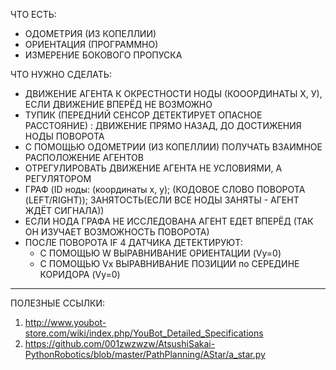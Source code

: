 ЧТО ЕСТЬ:
- ОДОМЕТРИЯ (ИЗ КОПЕЛЛИИ)
- ОРИЕНТАЦИЯ (ПРОГРАММНО)
- ИЗМЕРЕНИЕ БОКОВОГО ПРОПУСКА

ЧТО НУЖНО СДЕЛАТЬ: 
- ДВИЖЕНИЕ АГЕНТА К ОКРЕСТНОСТИ НОДЫ (КОООРДИНАТЫ Х, У), ЕСЛИ ДВИЖЕНИЕ ВПЕРЁД НЕ ВОЗМОЖНО
- ТУПИК (ПЕРЕДНИЙ СЕНСОР ДЕТЕКТИРУЕТ ОПАСНОЕ РАССТОЯНИЕ) : ДВИЖЕНИЕ ПРЯМО НАЗАД, ДО ДОСТИЖЕНИЯ НОДЫ ПОВОРОТА 
- С ПОМОЩЬЮ ОДОМЕТРИИ (ИЗ КОПЕЛЛИИ) ПОЛУЧАТЬ ВЗАИМНОЕ РАСПОЛОЖЕНИЕ АГЕНТОВ 
- ОТРЕГУЛИРОВАТЬ ДВИЖЕНИЕ АГЕНТА НЕ УСЛОВИЯМИ, А РЕГУЛЯТОРОМ
- ГРАФ (ID ноды: (координаты x, y); (КОДОВОЕ СЛОВО ПОВОРОТА (LEFT/RIGHT)); ЗАНЯТОСТЬ(ЕСЛИ ВСЕ НОДЫ ЗАНЯТЫ - АГЕНТ ЖДЁТ СИГНАЛА))
- ЕСЛИ НОДА ГРАФА НЕ ИССЛЕДОВАНА АГЕНТ ЕДЕТ ВПЕРЁД (ТАК ОН ИЗУЧАЕТ ВОЗМОЖНОСТЬ ПОВОРОТА)
- ПОСЛЕ ПОВОРОТА IF 4 ДАТЧИКА ДЕТЕКТИРУЮТ: 
   - С ПОМОЩЬЮ W ВЫРАВНИВАНИЕ ОРИЕНТАЦИИ (Vy=0)
   - С ПОМОЩЬЮ Vx ВЫРАВНИВАНИЕ ПОЗИЦИИ по СЕРЕДИНЕ КОРИДОРА (Vy=0)

---------------------
ПОЛЕЗНЫЕ ССЫЛКИ:
1) http://www.youbot-store.com/wiki/index.php/YouBot_Detailed_Specifications
2) https://github.com/001zwzwzw/AtsushiSakai-PythonRobotics/blob/master/PathPlanning/AStar/a_star.py
